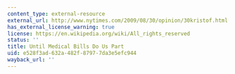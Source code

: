 ```yaml
---
content_type: external-resource
external_url: http://www.nytimes.com/2009/08/30/opinion/30kristof.html
has_external_license_warning: true
license: https://en.wikipedia.org/wiki/All_rights_reserved
status: ''
title: Until Medical Bills Do Us Part
uid: e528f3ad-632a-482f-8797-7da3e5efc944
wayback_url: ''
---
```

